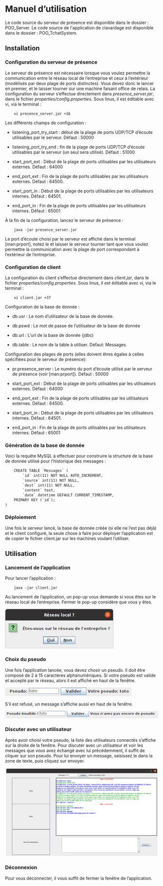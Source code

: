 Manuel d’utilisation
====================
Le code source du serveur de présence est disponible dans le dossier : POO_Server. 
Le code source de l'application de clavardage est disponible dans le dossier : POO_TchatSystem. 

Installation
------------

### Configuration du serveur de présence

Le serveur de présence est nécessaire lorsque vous voulez permettre la communication entre le réseau local de l’entreprise et ceux à l’extérieur (modélisés par deux plage de ports distinctes). Vous devez donc le lancer en premier, et le laisser tourner sur une machine faisant office de relais. La configuration du serveur s’effectue directement dans *presence_server.jar*, dans le fichier *properties/config.properties*. Sous linus, il est éditable avec vi, via le terminal :

        vi presence_server.jar +16

Les différents champs de configuration :

-   listening_port_try_start : début de la plage de ports UDP/TCP d’écoute utilisables par le serveur. Défaut : 50000

-   listening_port_try_end : fin de la plage de ports UDP/TCP d’écoute utilisables par le serveur (un seul sera utilisé). Défaut : 51000

-   start_port_ext : Début de la plage de ports utilisables par les utilisateurs externes. Défaut : 64000

-   end_port_ext : Fin de la plage de ports utilisables par les utilisateurs externes. Défaut : 64500.

-   start_port_in : Début de la plage de ports utilisables par les utilisateurs internes. Défaut : 64501.

-   end_port_in : Fin de la plage de ports utilisables par les utilisateurs internes. Défaut : 65001

À la fin de la configuration, lancez le serveur de présence :

        java -jar presence_server.jar

Le port d’écoute choisi par le serveur est affiché dans le terminal [man:prport], notez le et laisser le serveur tourner tant que vous voulez permettre la communication avec la plage de port correspondant à l’extérieur de l’entreprise.

### Configuration de client

La configuration du client s’effectue directement dans *client.jar*, dans le fichier *properties/config.properties*. Sous linus, il est éditable avec vi, via le terminal :

        vi client.jar +37

Configuration de la base de donnée :

-   db.usr : Le nom d’utilisateur de la base de donnée.

-   db.pswd : Le mot de passe de l’utilisateur de la base de donnée

-   db.url : L’url de la base de donnée (jdbc)

-   db.table : Le nom de la table à utiliser. Défaut: Messages

Configuration des plages de ports (elles doivent êtres égales à celles spécifiées pour le serveur de présence):

-   pr.presence_server : Le numéro du port d’écoute utilisé par le serveur de présence (voir [man:prport]). Défaut : 50000

-   start_port_ext : Début de la plage de ports utilisables par les utilisateurs externes. Défaut : 64000

-   end_port_ext : Fin de la plage de ports utilisables par les utilisateurs externes. Défaut : 64500.

-   start_port_in : Début de la plage de ports utilisables par les utilisateurs internes. Défaut : 64501.

-   end_port_in : Fin de la plage de ports utilisables par les utilisateurs internes. Défaut : 65001

### Génération de la base de donnée

Voici la requête MySQL à effectuer pour construire la structure de la base de donnée utilisé pour l’historique des messages :

        CREATE TABLE `Messages` (
            `id` int(11) NOT NULL AUTO_INCREMENT,
            `source` int(11) NOT NULL,
            `dest` int(11) NOT NULL,
            `content` text,
            `date` datetime DEFAULT CURRENT_TIMESTAMP,
        PRIMARY KEY (`id`);
    )

### Déploiement

Une fois le serveur lancé, la base de donnée créée (si elle ne l’est pas déjà) et le client configuré, la seule chose à faire pour déployer l’application est de copier le fichier client.jar sur les machines voulant l’utiliser.

Utilisation
-----------

### Lancement de l’application

Pour lancer l’application :

        java -jar client.jar

Au lancement de l’application, un pop-up vous demande si vous êtes sur le réseau local de l’entreprise. Fermer le pop-up considère que vous y êtes.

![Pop-up sélection interne/externe<span data-label="fig:popup"></span>](content/imgs_manuel/popup.png)

### Choix du pseudo

Une fois l’application lancée, vous devez chosir un pseudo. Il doit être composé de 2 à 15 caractères alphanumériques. Si votre pseudo est valide et accepté par le réseau, alors il est affiché en haut de la fenêtre.

![Pseudo valide](content/imgs_manuel/pseudo_valide.png)

S’il est refusé, un message s’affiche aussi en haut de la fenêtre.

![Pseudo invalide](content/imgs_manuel/pseudo_invalide.png)

### Discuter avec un utilisateur

Après avoir choisi votre pseudo, la liste des utilisateurs connectés s’affiche sur la droite de la fenêtre. Pour discuter avec un utilisateur et voir les messages que vous avez échangé avec lui précédemment, il suffit de cliquer sur son pseudo. Pour lui envoyer un message, saisissez le dans la zone de texte, puis cliquez sur envoyer.

![Conversation entre toto (bleu) et tata (vert)](content/imgs_manuel/conversation.png)

### Déconnexion

Pour vous déconnecter, il vous suffit de fermer la fenêtre de l’application.

